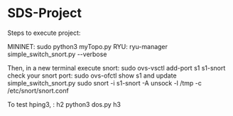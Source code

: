 # SDS-Project

Steps to execute project:

MININET: sudo python3 myTopo.py
RYU: ryu-manager simple_switch_snort.py --verbose

Then, in a new terminal execute snort:
sudo ovs-vsctl add-port s1 s1-snort
check your snort port: sudo ovs-ofctl show s1 and update simple_switch_snort.py
sudo snort -i s1-snort -A unsock -l /tmp -c /etc/snort/snort.conf

To test hping3, : h2 python3 dos.py h3


